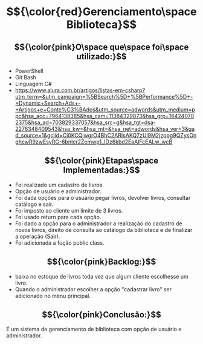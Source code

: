 # $${\color{red}Gerenciamento\space Biblioteca}$$

## $${\color{pink}O\space que\space foi\space utilizado:}$$
* PowerShell
* Git Bash
* Linguagem C#
* https://www.alura.com.br/artigos/listas-em-csharp?utm_term=&utm_campaign=%5BSearch%5D+%5BPerformance%5D+-+Dynamic+Search+Ads+-+Artigos+e+Conte%C3%BAdos&utm_source=adwords&utm_medium=ppc&hsa_acc=7964138385&hsa_cam=11384329873&hsa_grp=164240702375&hsa_ad=703829337057&hsa_src=g&hsa_tgt=dsa-2276348409543&hsa_kw=&hsa_mt=&hsa_net=adwords&hsa_ver=3&gad_source=1&gclid=Cj0KCQjwgrO4BhC2ARIsAKQ7zUl9M2jzppg9QZysOnghcwR9zwEsyRG-6bnIcr2Zemwp1_IDz6kbd2EaAlFcEALw_wcB

## $${\color{pink}Etapas\space Implementadas:}$$
* Foi realizado um cadastro de livros.
* Opção de usuário e administrador.
* Foi dada opções para o usuário pegar livros, devolver livros, consultar catálogo e sair.
* Foi imposto ao cliente um limite de 3 livros.
* Foi usado return para cada opção.
* Foi dado a opção para o administrador a realização do cadastro de novos livros, direito de consulta ao catálogo da biblioteca e de finalizar a operação (Sair).
* Foi adicionada a fução public class.

## $${\color{pink}Backlog:}$$
* baixa no estoque de livros toda vez que algum cliente escolhesse um livro. 
* Quando o administrador escolher a opção "cadastrar livro" ser adicionado no menu principal.

## $${\color{pink}Conclusão:}$$
É um sistema de gerenciamento de biblioteca com opção de usuário e administrador.

